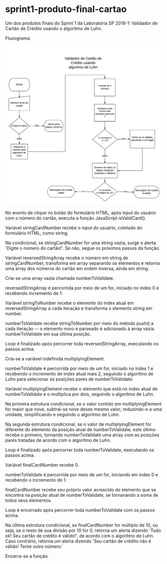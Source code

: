 # sprint1-produto-final-cartao
Um dos produtos finais do Sprint 1 da Laboratória SP 2018-1: Validador de Cartão de Crédito usando o algoritmo de Luhn.

Fluxograma:

![Validador de Cartão de Crédito usando algoritmo de Luhn](./fluxogram.jpeg)


No evento de clique no botão do formulário HTML, após input do usuário com o número do cartão, executa a função JavaScript isValidCard().

Variável stringCardNumber recebe o input do usuário, coletado do formulário HTML, como string.

Na condicional, se stringCardNumber for uma string vazia, surge o alerta 'Digite o número do cartão!'. Se não, segue os próximos passos da função.

Variável reversedStringArray recebe o número em string de stringCardNumber, transforma em array separando os elementos e retorna uma array dos números do cartão em ordem inversa, ainda em string.

Cria-se uma array vazia chamada numberToValidate.

reversedStringArray é percorrida por meio de um for, iniciado no index 0 e recebendo incremento de 1:
  
  Variável stringToNumber recebe o elemento do index atual em reversedStringArray a cada iteração e transforma o elemento string em number.
  
  numberToValidate recebe stringToNumber por meio do método push() a cada iteração -- o elemento novo e parseado é adicionado à array vazia numberToValidate em sua última posição. 
  
  Loop é finalizado após percorrer toda reversedStringArray, executando os passos acima.

Cria-se a variável indefinida multiplyingElement.

numberToValidate é percorrida por meio de um for, iniciado no index 1 e recebendo o incremento de index atual mais 2, seguindo o algoritmo de Luhn para selecionar as posições pares de numberToValidate:

  Variável multiplyingElement recebe o elemento que está no index atual de numberToValidate e o multiplica por dois, seguindo o algoritmo de Luhn. 
  
  Na primeira estrutura condicional, se o valor contido em multiplyingElement for maior que nove, subtrai-se nove desse mesmo valor, reduzindo-o a uma unidade, simplificando e seguindo o algoritmo de Luhn. 
  
  Na segunda estrutura condicional, se o valor de multiplyingElement for diferente do elemento da posição atual de numberToValidate, este último recebe o primeiro, tornando numberToValidate uma array com as posições pares tratadas de acordo com o algoritmo de Luhn.
  
  Loop é finalizado após percorrer toda numberToValidate, executando os passos acima.
 
 Variável finalCardNumber recebe 0.
 
 numberToValidate é percorrida por meio de um for, iniciando em index 0 e recebendo o incremento de 1:
 
   finalCardNumber recebe seu próprio valor acrescido do elemento que se encontra na posição atual de numberToValidate, se tornanando a soma de todos seus elementos.
   
   Loop é encerrado após percorrer toda numberToValidate com os passos acima.

Na última estrutura condicional, se finalCardNumber for múltiplo de 10, ou seja, se o resto de sua divisão por 10 for 0, retorna um alerta dizendo 'Tudo ok! Seu cartão de crédito é válido!', de acordo com o algoritmo de Luhn.
Caso contrário, retorna um alerta dizendo 'Seu cartão de crédito não é válido! Tente outro número.'

Encerra-se a função.
